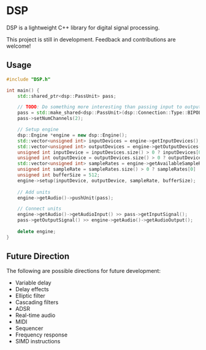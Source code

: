 # DSP

DSP is a lightweight C++ library for digital signal processing.

This project is still in development. Feedback and contributions are welcome!

## Usage

```cpp
#include "DSP.h"

int main() {
    std::shared_ptr<dsp::PassUnit> pass;

    // TODO: Do something more interesting than passing input to output
    pass = std::make_shared<dsp::PassUnit>(dsp::Connection::Type::BIPOLAR);
    pass->setNumChannels(2);

    // Setup engine
    dsp::Engine *engine = new dsp::Engine();
    std::vector<unsigned int> inputDevices = engine->getInputDevices();
    std::vector<unsigned int> outputDevices = engine->getOutputDevices();
    unsigned int inputDevice = inputDevices.size() > 0 ? inputDevices[0] : -1;
    unsigned int outputDevice = outputDevices.size() > 0 ? outputDevices[0] : -1;
    std::vector<unsigned int> sampleRates = engine->getAvailableSampleRates(inputDevice, outputDevice);
    unsigned int sampleRate = sampleRates.size() > 0 ? sampleRates[0] : 0;
    unsigned int bufferSize = 512;
    engine->setup(inputDevice, outputDevice, sampleRate, bufferSize);
    
    // Add units
    engine->getAudio()->pushUnit(pass);

    // Connect units
    engine->getAudio()->getAudioInput() >> pass->getInputSignal();
    pass->getOutputSignal() >> engine->getAudio()->getAudioOutput();
    
    delete engine;
}
```

## Future Direction

The following are possible directions for future development:
- Variable delay
- Delay effects
- Elliptic filter
- Cascading filters
- ADSR
- Real-time audio
- MIDI
- Sequencer
- Frequency response
- SIMD instructions
